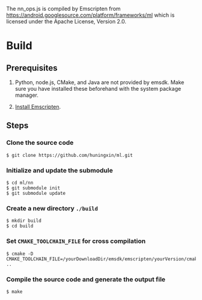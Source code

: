 The nn_ops.js is compiled by Emscripten from https://android.googlesource.com/platform/frameworks/ml
which is licensed under the Apache License, Version 2.0.



# Build

## Prerequisites
1. Python, node.js, CMake, and Java are not provided by emsdk. Make sure you have installed these beforehand with the system package manager. 


2. [Install Emscripten](http://kripken.github.io/emscripten-site/docs/getting_started/downloads.html).

## Steps
### Clone the source code
```
$ git clone https://github.com/huningxin/ml.git
```

### Initialize and update the submodule
```
$ cd ml/nn
$ git submodule init
$ git submodule update
```

### Create a new directory `./build`
```
$ mkdir build
$ cd build
```

### Set `CMAKE_TOOLCHAIN_FILE` for cross compilation
```
$ cmake -D CMAKE_TOOLCHAIN_FILE=/yourDownloadDir/emsdk/emscripten/yourVersion/cmake/Modules/Platform/Emscripten.cmake ..
```

### Compile the source code and generate the output file
```
$ make
```
